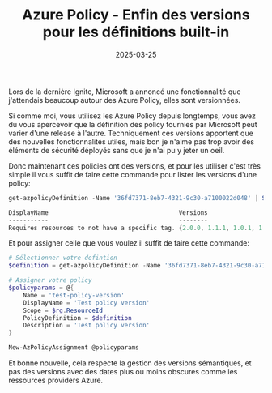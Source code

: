 ﻿---
layout: post
title: Azure Policy - Enfin des versions pour les définitions built-in
date: 2025-03-25
categories: [ "Azure", "Policy" ]
comments_id: 200 
---

Lors de la dernière Ignite, Microsoft a annoncé une fonctionnalité que j'attendais beaucoup autour des Azure Policy, elles sont versionnées.

Si comme moi, vous utilisez les Azure Policy depuis longtemps, vous avez du vous apercevoir que la définition des policy fournies par Microsoft peut varier d'une release à l'autre. Techniquement ces versions apportent que des nouvelles fonctionnalités utiles, mais bon je n'aime pas trop avoir des éléments de sécurité déployés sans que je n'ai pu y jeter un oeil.

Donc maintenant ces policies ont des versions, et pour les utiliser c'est très simple il vous suffit de faire cette commande pour lister les versions d'une policy:

```powershell
get-azpolicyDefinition -Name '36fd7371-8eb7-4321-9c30-a7100022d048' | Select DisplayName, Versions

DisplayName                                    Versions
-----------                                    --------
Requires resources to not have a specific tag. {2.0.0, 1.1.1, 1.0.1, 1.0.0}

```

Et pour assigner celle que vous voulez il suffit de faire cette commande:

```powershell
# Sélectionner votre defintion
$definition = get-azpolicyDefinition -Name '36fd7371-8eb7-4321-9c30-a7100022d048' -Version 1.1.1

# Assigner votre policy
$policyparams = @{
    Name = 'test-policy-version'
    DisplayName = 'Test policy version'
    Scope = $rg.ResourceId
    PolicyDefinition = $definition
    Description = 'Test policy version'
}

New-AzPolicyAssignment @policyparams
```

Et bonne nouvelle, cela respecte la gestion des versions sémantiques, et pas des versions avec des dates plus ou moins obscures comme les ressources providers Azure.
